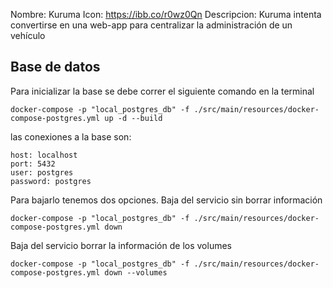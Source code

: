 Nombre: Kuruma
Icon: https://ibb.co/r0wz0Qn
Descripcion: Kuruma intenta convertirse en una web-app para centralizar la administración de un vehículo


<h2>Base de datos</h2>

Para inicializar la base se debe correr el siguiente comando en la terminal
```
docker-compose -p "local_postgres_db" -f ./src/main/resources/docker-compose-postgres.yml up -d --build
```

las conexiones a la base son:
```
host: localhost
port: 5432
user: postgres
password: postgres
```

Para bajarlo tenemos dos opciones.
Baja del servicio sin borrar información
```
docker-compose -p "local_postgres_db" -f ./src/main/resources/docker-compose-postgres.yml down
```

Baja del servicio borrar la información de los volumes
```
docker-compose -p "local_postgres_db" -f ./src/main/resources/docker-compose-postgres.yml down --volumes
```
